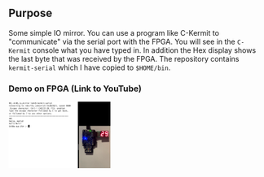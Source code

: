 ## Purpose

Some simple IO mirror. You can use a program like C-Kermit to "communicate"
via the serial port with the FPGA. You will see in the `C-Kermit` console what
you have typed in. In addition the Hex display shows the last byte that was
received by the FPGA. The repository contains `kermit-serial` which I have
copied to `$HOME/bin`. 

### Demo on FPGA (Link to YouTube)

[<img src="https://github.com/michael-lehn/icebreaker-examples/blob/main/06_io_mirror/demo.png" width="200">](https://youtu.be/2-rXkPqvtxI)
